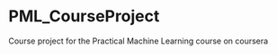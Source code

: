 PML_CourseProject
=================

Course project for the Practical Machine Learning course on coursera
